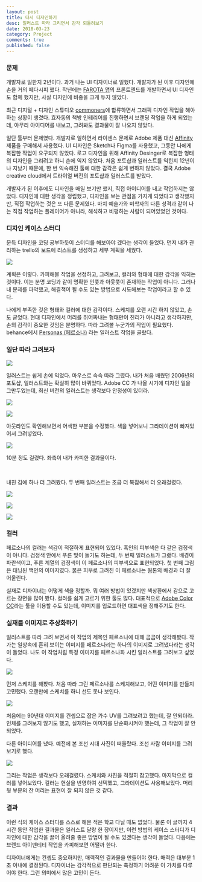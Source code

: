 ```yaml
---
layout: post
title: 다시 디자인하기
desc: 일러스트 따라 그리면서 감각 되돌려보기
date: 2018-03-23
category: Project
comments: true
published: false
---
```


### 문제

개발자로 일한지 2년이다. 과거 나는 UI 디자이너로 일했다. 개발자가 된 이후 디자인에 손을 거의 떼다시피 했다. 작년에는 [FAROTA 앱](https://play.google.com/store/apps/details?id=com.farota.console.android)의 프론트엔드를 개발하면서 UI 디자인도 함께 했지만, 사실 디자인에 비중을 크게 두지 않았다.

최근 디지털 + 디자인 스튜디오 [commoners](https://commoners.co.kr)에 합류하면서 그래픽 디자인 작업을 해야하는 상황이 생겼다. 효자동의 책방 인테리어를 진행하면서 브랜딩 작업을 하게 되었는데, 아무리 아이디어를 내보고, 그려봐도 결과물이 잘 나오지 않았다.

일단 툴부터 문제였다. 개발자로 일하면서 라이센스 문제로 Adobe 제품 대신 [Affinity](https://affinity.serif.com/en-us/) 제품을 구매해서 사용했다. UI 디자인은 Sketch나 Figma를 사용했고, 그동안 나에게 복잡한 작업이 요구되지 않았다. 로고 디자인을 위해 Affinity Desinger로 복잡한 형태의 디자인을 그리려고 하니 손에 익지 않았다. 처음 포토샵과 일러스트를 익힌지 12년이나 지났기 때문에, 한 번 익숙해진 툴에 대한 감각은 쉽게 변하지 않았다. 결국 Adobe creative cloud에서 트라이얼 버전의 포토샵과 일러스트를 받았다.

개발자가 된 이후에도 디자인을 매일 보기만 했지, 직접 아이디어를 내고 작업하지는 않았다. 디자인에 대한 생각을 정립했고, 디자인을 보는 관점을 가지게 되었다고 생각했지만, 직접 작업하는 것은 또 다른 문제였다. 마치 예술가와 미학자의 다른 성격과 같이 나는 직접 작업하는 플레이어가 아니라, 해석하고 비평하는 사람이 되어있었던 것이다.

### 디자인 케이스 스터디

문득 디자인을 코딩 공부하듯이 스터디를 해보아야 겠다는 생각이 들었다. 먼저 내가 관리하는 trello의 보드에 리스트를 생성하고 세부 계획을 세웠다.

![](/public/img/180323_05.png)

계획은 이렇다. 카피해볼 작업을 선정하고, 그려보고, 컬러와 형태에 대한 감각을 익히는 것이다. 이는 분명 코딩과 같이 명확한 인풋과 아웃풋이 존재하는 작업이 아니다. 그러나 내 문제를 파악했고, 해결책이 될 수도 있는 방법으로 시도해보는 작업이라고 할 수 있다.

나에게 부족한 것은 형태와 컬러에 대한 감각이다. 스케치를 오랜 시간 하지 않았고, 손도 굳었다. 현대 디자인에서 머리를 쥐어짜내는 형태만이 진리가 아니라고 생각하지만, 손의 감각이 중요한 것임은 분명하다. 따라 그려볼 누군가의 작업이 필요했다. behance에서 [Personas (페르소나)](https://www.behance.net/gallery/48002377/Personas) 라는 일러스트 작업을 골랐다.

### 일단 따라 그려보자

![](/public/img/180323_01.png)

일러스트는 쉽게 손에 익었다. 마우스로 슥슥 따라 그렸다. 내가 처음 배웠던 2006년의 포토샵, 일러스트와는 확실히 많이 바뀌었다. Adobe CC 가 나올 시기에 디자인 일을 그만두었는데, 최신 버전의 일러스트는 생각보다 안정성이 있더라.

![](/public/img/180323_02.png)

![](/public/img/180323_03.png)

아웃라인도 확인해보면서 어색한 부분을 수정했다. 색을 넣어보니 그라데이션이 빠져있어서 그려넣었다.

![](/public/img/180323_04.png)

10분 정도 걸렸다. 좌측이 내가 카피한 결과물이다.

<br/>

내친 김에 하나 더 그려봤다. 두 번째 일러스트는 조금 더 복잡해서 더 오래걸렸다.

![](/public/img/180323_06.png)

![](/public/img/180323_07.png)

![](/public/img/180323_08.png)

### 컬러

페르소나의 컬러는 색감이 적절하게 표현되어 있었다. 흑인의 피부색은 다 같은 검정색이 아니다. 검정색 안에서 푸른 빛이 돌기도 하는데, 두 번째 일러스트가 그랬다. 배경이 파란색이고, 푸른 계열의 검정색이 이 페르소나의 피부색으로 표현되었다. 첫 번째 그림은 태닝된 백인의 이미지였다. 붉은 피부로 그려진 이 페르소나는 웜톤의 배경과 더 잘 어울린다.

실재로 디자이너는 어떻게 색을 정할까. 뭐 여러 방법이 있겠지만 색상환에서 감으로 고르는 장면을 많이 봤다. 컬러를 쉽게 고르기 위한 툴도 많다. 대표적으로 [Adobe Color CC](https://color.adobe.com/)라는 툴을 이용할 수도 있는데, 이미지를 업로드하면 대표색을 정해주기도 한다.

### 실재를 이미지로 추상화하기

일러스트를 따라 그려 보면서 이 작업의 제목인 페르소나에 대해 곰곰이 생각해봤다. 작가는 일상속에 흔히 보이는 이미지를 페르소나라는 하나의 이미지로 그려냈다라는 생각이 들었다. 나도 이 작업처럼 특정 이미지를 페르소나화 시킨 일러스트를 그려보고 싶었다.

![](/public/img/180323_09.png)

먼저 스케치를 해봤다. 처음 따라 그린 페르소나를 스케치해보고, 어떤 이미지를 만들지 고민했다. 오랜만에 스케치를 하니 선도 못나 보인다.

![](/public/img/180323_10.png)

처음에는 90년대 이미지를 컨셉으로 잡은 가수 UV를 그려보려고 했는데, 잘 안되더라. 인체를 그려보지 않기도 했고, 실재하는 이미지를 단순화시켜야 했는데, 그 작업이 잘 안되었다.

다른 아이디어를 냈다. 예전에 본 조선 시대 사진이 떠올랐다. 조선 사람 이미지를 그려보기로 했다.

![](/public/img/180323_12.png)

그리는 작업은 생각보다 오래걸렸다. 스케치와 사진을 적절히 참고했다. 마지막으로 컬러를 넣어보았다. 컬러는 현실을 반영하여 선택했고, 그라데이션도 사용해보았다. 머리 뒷 부분의 잔 머리는 표현이 잘 되지 않은 것 같다.

### 결과

이런 식의 케이스 스터디를 스스로 해본 적은 학교 다닐 때도 없었다. 물론 이 글까지 4시간 동안 작업한 결과물은 일러스트 달랑 한 장이지만, 이런 방법의 케이스 스터디가 디자인에 대한 감각을 끌어 올려줄 좋은 방법이 될 수도 있겠다는 생각이 들었다. 다음에는 브랜드 아이덴티티 작업을 카피해보면 어떨까 한다.

디자이너에게는 컨셉도 중요하지만, 매력적인 결과물을 만들어야 한다. 매력은 대부분 1초 이내에 결정된다. 디자이너는 감각적으로 판단되는 측정하기 어려운 이 가치를 다루어야 한다. 그런 의미에서 많은 고민이 든다.
